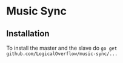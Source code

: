 # Music Sync
## Installation
To install the master and the slave do `go get github.com/LogicalOverflow/music-sync/...`
